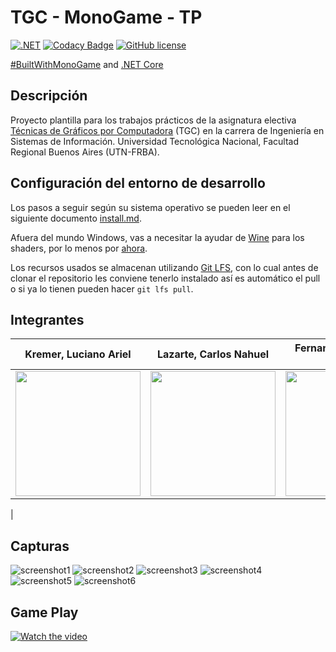 # TGC - MonoGame - TP

[![.NET](https://github.com/tgc-utn/tgc-monogame-tp/actions/workflows/dotnet.yml/badge.svg)](https://github.com/tgc-utn/tgc-monogame-tp/actions/workflows/dotnet.yml)
[![Codacy Badge](https://app.codacy.com/project/badge/Grade/63382c4441444632b06d83dcc6dab106)](https://app.codacy.com/gh/tgc-utn/tgc-monogame-tp/dashboard?utm_source=gh&utm_medium=referral&utm_content=&utm_campaign=Badge_grade)
[![GitHub license](https://img.shields.io/github/license/tgc-utn/tgc-monogame-tp.svg)](https://github.com/tgc-utn/tgc-monogame-tp/blob/master/LICENSE)

[#BuiltWithMonoGame](http://www.monogame.net) and [.NET Core](https://dotnet.microsoft.com)

## Descripción

Proyecto plantilla para los trabajos prácticos de la asignatura electiva [Técnicas de Gráficos por Computadora](http://tgc-utn.github.io/) (TGC) en la carrera de Ingeniería en Sistemas de Información. Universidad Tecnológica Nacional, Facultad Regional Buenos Aires (UTN-FRBA).

## Configuración del entorno de desarrollo

Los pasos a seguir según su sistema operativo se pueden leer en el siguiente documento [install.md](https://github.com/tgc-utn/tgc-monogame-samples/blob/master/docs/install/install.md).

Afuera del mundo Windows, vas a necesitar la ayudar de [Wine](https://www.winehq.org) para los shaders, por lo menos por [ahora](https://github.com/MonoGame/MonoGame/issues/2167).

Los recursos usados se almacenan utilizando [Git LFS](https://git-lfs.github.com), con lo cual antes de clonar el repositorio les conviene tenerlo instalado así es automático el pull o si ya lo tienen pueden hacer `git lfs pull`.

## Integrantes

| Kremer, Luciano Ariel | Lazarte, Carlos Nahuel | Fernandez Fiel, Lucas Ezequiel |
| ------------------- | ---------------- | ---------------- |
| <img src="https://github.com/NahuelLazarte/2024-2C-3551-RenderCores/blob/master/TGC.MonoGame.TP/Content/FotosIntegrantes/luciano.jpeg" width="200" height="200"> | <img src="https://github.com/NahuelLazarte/2024-2C-3551-RenderCores/blob/master/TGC.MonoGame.TP/Content/FotosIntegrantes/nahuel.jpg" width ="200" height="200"> | <img src="https://github.com/NahuelLazarte/2024-2C-3551-RenderCores/blob/master/TGC.MonoGame.TP/Content/FotosIntegrantes/lucas.jpg" width ="200" height="200">
 | 

## Capturas

![screenshot1](https://github.com/NahuelLazarte/2024-2C-3551-RenderCores/blob/master/TGC.MonoGame.TP/Content/Screenshots/foto1.png)
![screenshot2](https://github.com/NahuelLazarte/2024-2C-3551-RenderCores/blob/master/TGC.MonoGame.TP/Content/Screenshots/foto2.png)
![screenshot3](https://github.com/NahuelLazarte/2024-2C-3551-RenderCores/blob/master/TGC.MonoGame.TP/Content/Screenshots/foto3.png)
![screenshot4](https://github.com/NahuelLazarte/2024-2C-3551-RenderCores/blob/master/TGC.MonoGame.TP/Content/Screenshots/foto4.png)
![screenshot5](https://github.com/NahuelLazarte/2024-2C-3551-RenderCores/blob/master/TGC.MonoGame.TP/Content/Screenshots/foto5.png)
![screenshot6](https://github.com/NahuelLazarte/2024-2C-3551-RenderCores/blob/master/TGC.MonoGame.TP/Content/Screenshots/foto6.png)

## Game Play

[![Watch the video](https://github.com/NahuelLazarte/2024-2C-3551-RenderCores/blob/master/TGC.MonoGame.TP/Content/Screenshots/foto1.png)](https://youtu.be/1idJAyxXNh4?si=3-H8iMa3fMxhzQo5)

